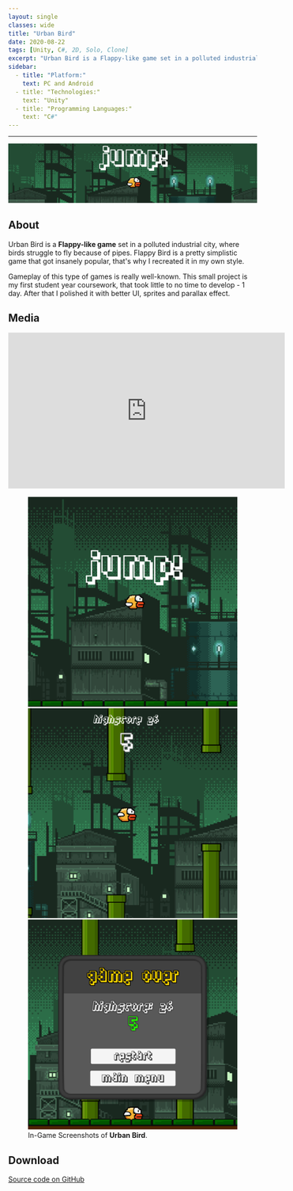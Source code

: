 ```yaml
---
layout: single
classes: wide
title: "Urban Bird"
date: 2020-08-22
tags: [Unity, C#, 2D, Solo, Clone]
excerpt: "Urban Bird is a Flappy-like game set in a polluted industrial city, where birds struggle to fly because of pipes. Infinite obstacles, enraging difficulty and dull gameplay in pursuit of highscores. How far can you get?"
sidebar:
  - title: "Platform:"
    text: PC and Android
  - title: "Technologies:"
    text: "Unity"
  - title: "Programming Languages:"
    text: "C#"
---
```

<hr>
<img class="full" src="/images/Urban Bird.png" alt="banner">
<h2>About</h2>
<p>Urban Bird is a <b>Flappy-like game</b> set in a polluted industrial city, where birds struggle to fly because of pipes. Flappy Bird is a pretty simplistic game that got insanely popular, that's why I recreated it in my own style.</p>
<p>Gameplay of this type of games is really well-known. This small project is my first student year coursework, that took little to no time to develop - 1 day. After that I polished it with better UI, sprites and parallax effect.</p>
<h2>Media</h2>
<iframe width="560" height="315" src="https://www.youtube.com/embed/LKF-d2_w0_4" frameborder="0" allow="accelerometer; autoplay; clipboard-write; encrypted-media; gyroscope; picture-in-picture" allowfullscreen></iframe>
<figure class="third">
	<img src="/images/bird-1.png">
	<img src="/images/bird-2.png">
	<img src="/images/bird-3.png">
	<figcaption>In-Game Screenshots of <b>Urban Bird</b>.</figcaption>
</figure>
<h2>Download</h2>
<a href="https://github.com/artegful/UnityUrbanBirdProject">Source code on GitHub</a>
